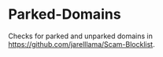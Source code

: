 # Parked-Domains
Checks for parked and unparked domains in https://github.com/jarelllama/Scam-Blocklist. 
